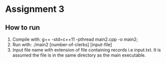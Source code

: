 # Assignment 3
## How to run
1. Compile with: g++ -std=c++11 -pthread main2.cpp -o main2;
2. Run with: ./main2 [number-of-clerks] [input-file]
3. Input file name with extension of file containing records i.e input.txt. It is assumed the file is in the same directory as the main executable.


